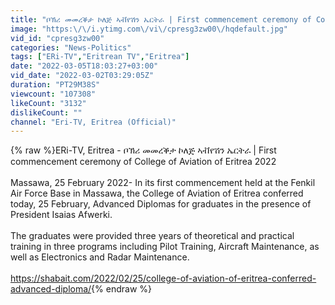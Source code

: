 ```yaml
---
title: "ቦኽሪ መመረቕታ ኮለጅ ኣቭየሽን ኤርትራ | First commencement ceremony of College of Aviation of Eritrea - ERi-TV"
image: "https:\/\/i.ytimg.com\/vi\/cpresg3zw00\/hqdefault.jpg"
vid_id: "cpresg3zw00"
categories: "News-Politics"
tags: ["ERi-TV","Eritrean TV","Eritrea"]
date: "2022-03-05T18:03:27+03:00"
vid_date: "2022-03-02T03:29:05Z"
duration: "PT29M38S"
viewcount: "107308"
likeCount: "3132"
dislikeCount: ""
channel: "Eri-TV, Eritrea (Official)"
---
```

{% raw %}ERi-TV, Eritrea - ቦኽሪ መመረቕታ ኮለጅ ኣቭየሽን ኤርትራ | First commencement ceremony of College of Aviation of Eritrea 2022<br /><br />Massawa, 25 February 2022- In its first commencement held at the Fenkil Air Force Base in Massawa, the College of Aviation of Eritrea conferred today, 25 February, Advanced Diplomas for graduates in the presence of President Isaias Afwerki.<br /><br />The graduates were provided three years of theoretical and practical training in three programs including Pilot Training, Aircraft Maintenance, as well as Electronics and Radar Maintenance.<br /><br /><a rel="nofollow" target="blank" href="https://shabait.com/2022/02/25/college-of-aviation-of-eritrea-conferred-advanced-diploma/">https://shabait.com/2022/02/25/college-of-aviation-of-eritrea-conferred-advanced-diploma/</a>{% endraw %}
